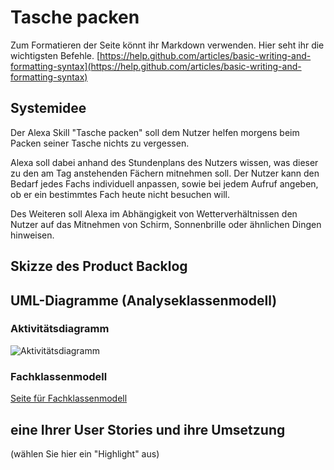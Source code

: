 # Tasche packen
Zum Formatieren der Seite könnt ihr Markdown verwenden. Hier seht ihr die wichtigsten Befehle. 
[https://help.github.com/articles/basic-writing-and-formatting-syntax](https://help.github.com/articles/basic-writing-and-formatting-syntax)




## Systemidee

Der Alexa Skill "Tasche packen" soll dem Nutzer helfen morgens beim Packen seiner Tasche nichts zu vergessen.

Alexa soll dabei anhand des Stundenplans des Nutzers wissen, was dieser zu den am Tag anstehenden Fächern mitnehmen soll. Der Nutzer kann den Bedarf jedes Fachs individuell anpassen, sowie bei jedem Aufruf angeben, ob er ein bestimmtes Fach heute nicht besuchen will.

Des Weiteren soll Alexa im Abhängigkeit von Wetterverhältnissen den Nutzer auf das Mitnehmen von Schirm, Sonnenbrille oder ähnlichen Dingen hinweisen.

## Skizze des Product Backlog



## UML-Diagramme (Analyseklassenmodell) 
### Aktivitätsdiagramm

![Aktivitätsdiagramm](https://github.com/sweIhm-ws2018-19/skillproject-fr-14/blob/master/Sprint2%20UML/Aktivit%C3%A4tsdiagramm_TaschePacken%20(1).png)

### Fachklassenmodell

[Seite für Fachklassenmodell](https://github.com/sweIhm-ws2018-19/skillproject-fr-14/blob/master/docs/fachklassendiagramm.md)
## eine Ihrer User Stories und ihre Umsetzung
(wählen Sie hier ein "Highlight" aus)
